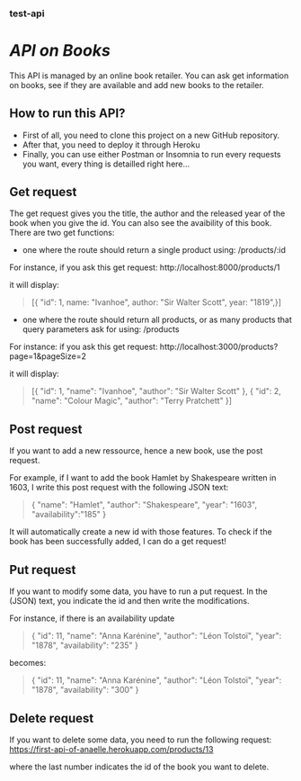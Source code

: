 ### test-api
# _API on Books_

This API is managed by an online book retailer. You can ask get information on books, see if they are available and add new books to the retailer. 

## How to run this API? 
- First of all, you need to clone this project on a new GitHub repository. 
- After that, you need to deploy it through Heroku
- Finally, you can use either Postman or Insomnia to run every requests you want, every thing is detailled right here...


## Get request 
The get request gives you the title, the author and the released year of the book when you give the id. You can also see the avaibility of this book.
There are two get functions: 
  - one where the route should return a single product using: /products/:id
  
For instance, if you ask this get request:    http://localhost:8000/products/1

it will display:
> [{
> "id": 1,
> name: "Ivanhoe",
> author: "Sir Walter Scott",
> year: "1819",}]

  - one where the route should return all products, or as many products that query parameters ask for using: /products

For instance: if you ask this get request:    http://localhost:3000/products?page=1&pageSize=2

it will display: 
> [{
>"id": 1,
> "name": "Ivanhoe",
> "author": "Sir Walter Scott"
>  },
> {
>  "id": 2,
>"name": "Colour Magic",
>"author": "Terry Pratchett"
>  }]
                    
                    
## Post request 
If you want to add a new ressource, hence a new book, use the post request. 

For example, if I want to add the book Hamlet by Shakespeare written in 1603, I write this post request with the following JSON text:

> {
>	"name": "Hamlet",
>	"author": "Shakespeare",
>	"year": "1603",
>	"availability":"185"
>	}

It will automatically create a new id with those features. To check if the book has been successfully added, I can do a get request!

## Put request
If you want to modify some data, you have to run a put request. 
In the (JSON) text, you indicate the id and then write the modifications. 

For instance, if there is an availability update

> {
> 		"id": 11,
> 		"name": "Anna Karénine",
> 		"author": "Léon Tolstoï",
> 		"year": "1878",
> 		"availability": "235"
> 	} 

becomes: 
	
> 	{
> 		"id": 11,
> 		"name": "Anna Karénine",
> 		"author": "Léon Tolstoï",
> 	"year": "1878",
> 		"availability": "300"
> 	}

## Delete request
If you want to delete some data, you need to run the following request:     https://first-api-of-anaelle.herokuapp.com/products/13

where the last number indicates the id of the book you want to delete. 



